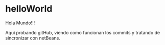 # helloWorld
Hola Mundo!!!

Aquí probando gitHub, viendo como funcionan los commits y tratando de sincronizar con netBeans.


